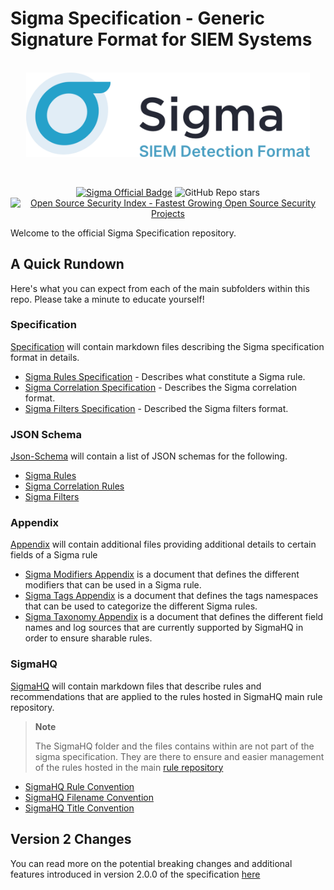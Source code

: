 # Sigma Specification - Generic Signature Format for SIEM Systems

<a href="https://sigmahq.io/">
<p align="center">
<br />
<picture>
  <source media="(prefers-color-scheme: dark)" srcset="./images/sigma_logo_dark.png">
  <img width="454" alt="Sigma Logo" src="./images/sigma_logo_light.png">
</picture>
</p>
</a>
<br />

<p align="center">
<a href="https://sigmahq.io/"><img src="https://cdn.jsdelivr.net/gh/SigmaHQ/sigmahq.github.io@master/images/Sigma%20Official%20Badge.svg" alt="Sigma Official Badge"></a> <img alt="GitHub Repo stars" src="https://img.shields.io/github/stars/SigmaHQ/sigma-specification">
<br />
<a href="https://opensourcesecurityindex.io/" target="_blank" rel="noopener">
<img style="width: 170px;" src="https://opensourcesecurityindex.io/badge.svg" alt="Open Source Security Index - Fastest Growing Open Source Security Projects" width="170" />
</a>
</p>

Welcome to the official Sigma Specification repository.

## A Quick Rundown

Here's what you can expect from each of the main subfolders within this repo. Please take a minute to educate yourself!

### Specification

[Specification](./specification/) will contain markdown files describing the Sigma specification format in details.

* [Sigma Rules Specification](./specification/sigma-rules-specification.md) - Describes what constitute a Sigma rule.
* [Sigma Correlation Specification](./specification/sigma-correlation-rules-specification.md) - Describes the Sigma correlation format.
* [Sigma Filters Specification](./specification/sigma-filters-specification.md) - Described the Sigma filters format.

### JSON Schema

[Json-Schema](./json-schema/) will contain a list of JSON schemas for the following.

* [Sigma Rules](/json-schema/sigma-detection-rule-schema.json)
* [Sigma Correlation Rules](/json-schema/sigma-correlation-rules-schema.json)
* [Sigma Filters](/json-schema/sigma-filters-schema.json)

### Appendix

[Appendix](./appendix/) will contain additional files providing additional details to certain fields of a Sigma rule

* [Sigma Modifiers Appendix](appendix/sigma-modifiers-appendix.md) is a document that defines the different modifiers that can be used in a Sigma rule. 
* [Sigma Tags Appendix](appendix/sigma-tags-appendix.md) is a document that defines the tags namespaces that can be used to categorize the different Sigma rules.
* [Sigma Taxonomy Appendix](appendix/sigma-taxonomy-appendix.md) is a document that defines the different field names and log sources that are currently supported by SigmaHQ in order to ensure sharable rules.

### SigmaHQ

[SigmaHQ](./sigmahq/) will contain markdown files that describe rules and recommendations that are applied to the rules hosted in SigmaHQ main rule repository.

> **Note**
>
> The SigmaHQ folder and the files contains within are not part of the sigma specification. They are there to ensure and easier management of the rules hosted in the main [rule repository](https://github.com/SigmaHQ/sigma/tree/master/rules)

* [SigmaHQ Rule Convention](/sigmahq/sigmahq-rule-convention.md)
* [SigmaHQ Filename Convention](/sigmahq/sigmahq-filename-convention.md)
* [SigmaHQ Title Convention](/sigmahq/sigmahq-title-convention.md)

## Version 2 Changes

You can read more on the potential breaking changes and additional features introduced in version 2.0.0 of the specification [here](version-2-changes.md)
